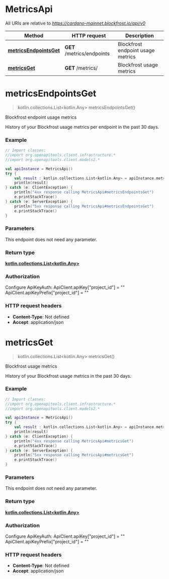 # MetricsApi

All URIs are relative to *https://cardano-mainnet.blockfrost.io/api/v0*

Method | HTTP request | Description
------------- | ------------- | -------------
[**metricsEndpointsGet**](MetricsApi.md#metricsEndpointsGet) | **GET** /metrics/endpoints | Blockfrost endpoint usage metrics
[**metricsGet**](MetricsApi.md#metricsGet) | **GET** /metrics/ | Blockfrost usage metrics


<a name="metricsEndpointsGet"></a>
# **metricsEndpointsGet**
> kotlin.collections.List&lt;kotlin.Any&gt; metricsEndpointsGet()

Blockfrost endpoint usage metrics

History of your Blockfrost usage metrics per endpoint in the past 30 days. 

### Example
```kotlin
// Import classes:
//import org.openapitools.client.infrastructure.*
//import org.openapitools.client.models2.*

val apiInstance = MetricsApi()
try {
    val result : kotlin.collections.List<kotlin.Any> = apiInstance.metricsEndpointsGet()
    println(result)
} catch (e: ClientException) {
    println("4xx response calling MetricsApi#metricsEndpointsGet")
    e.printStackTrace()
} catch (e: ServerException) {
    println("5xx response calling MetricsApi#metricsEndpointsGet")
    e.printStackTrace()
}
```

### Parameters
This endpoint does not need any parameter.

### Return type

[**kotlin.collections.List&lt;kotlin.Any&gt;**](kotlin.Any.md)

### Authorization


Configure ApiKeyAuth:
    ApiClient.apiKey["project_id"] = ""
    ApiClient.apiKeyPrefix["project_id"] = ""

### HTTP request headers

 - **Content-Type**: Not defined
 - **Accept**: application/json

<a name="metricsGet"></a>
# **metricsGet**
> kotlin.collections.List&lt;kotlin.Any&gt; metricsGet()

Blockfrost usage metrics

History of your Blockfrost usage metrics in the past 30 days.

### Example
```kotlin
// Import classes:
//import org.openapitools.client.infrastructure.*
//import org.openapitools.client.models2.*

val apiInstance = MetricsApi()
try {
    val result : kotlin.collections.List<kotlin.Any> = apiInstance.metricsGet()
    println(result)
} catch (e: ClientException) {
    println("4xx response calling MetricsApi#metricsGet")
    e.printStackTrace()
} catch (e: ServerException) {
    println("5xx response calling MetricsApi#metricsGet")
    e.printStackTrace()
}
```

### Parameters
This endpoint does not need any parameter.

### Return type

[**kotlin.collections.List&lt;kotlin.Any&gt;**](kotlin.Any.md)

### Authorization


Configure ApiKeyAuth:
    ApiClient.apiKey["project_id"] = ""
    ApiClient.apiKeyPrefix["project_id"] = ""

### HTTP request headers

 - **Content-Type**: Not defined
 - **Accept**: application/json


